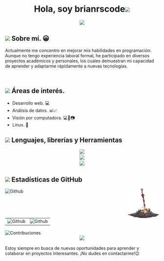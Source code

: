 <!-- -->
<!-- ----------------------------------- Presentación ----------------------------------- -->
<h1 align="center"><b>Hola, soy <strong>brianrscode</strong></b><img src="https://media.giphy.com/media/hvRJCLFzcasrR4ia7z/giphy.gif" width="35px"></h1>

<!-- ----------------------------------- Texto cambiante ----------------------------------- -->
<p align="center">
  <a href="https://github.com/DenverCoder1/readme-typing-svg"><img src="https://readme-typing-svg.herokuapp.com?font=Time+New+Roman&color=cyan&size=25&center=true&vCenter=true&width=600&height=100&lines=Fanático+de+la+tecnología+❤;++;Siempre+listo+para+aprender👀;++;Explorando+nuevas+tecnologías🤖;++;Apasionado+por+la+programación🐍"></a>
  <!-- &hearts -->
</p>

<!-- ----------------------------------- Sobre mí ----------------------------------- -->
## <picture><img src="https://i.giphy.com/media/v1.Y2lkPTc5MGI3NjExaTEyNGJ1OHlsMWljazZ0YjRubHpicTBkMmc1MjF6M2FvOWNwbmthNCZlcD12MV9pbnRlcm5hbF9naWZfYnlfaWQmY3Q9cw/YRMb6dd7zprS00JdGZ/giphy.gif" width=35px></picture> **Sobre mí. 😀**
<p>Actualmente me concentro en mejorar mis habilidades en programación. Aunque no tengo experiencia laboral formal, he participado en diversos proyectos académicos y personales, los cuales demuestran mi capacidad de aprender y adaptarme rápidamente a nuevas tecnologías.</p>
<br>

<!-- ----------------------------------- Áreas de interés ----------------------------------- -->
<!-- https://i.giphy.com/media/v1.Y2lkPTc5MGI3NjExeHdrdG9mNWt4a2poMjNjdzd0YWdyeHdvdnMyaGNvMzR1anlycjF4ayZlcD12MV9pbnRlcm5hbF9naWZfYnlfaWQmY3Q9cw/q5F3zuDqWHwmj9PS01/giphy.gif -->
<!-- https://i.giphy.com/media/v1.Y2lkPTc5MGI3NjExYmZ6aW14cnhmMGl6aGh0cWZjb3RmMHhza2NqcXNiMG11OGxiY3lmMSZlcD12MV9pbnRlcm5hbF9naWZfYnlfaWQmY3Q9cw/eOCsTp2GWETGDF8fsQ/giphy.gif -->
## <picture><img src="https://i.giphy.com/media/v1.Y2lkPTc5MGI3NjExNTd4bnl2dnB6emc0bW9yNnV4bWs1enNraGNzaDRjYjRic2p5M2NkeSZlcD12MV9pbnRlcm5hbF9naWZfYnlfaWQmY3Q9cw/I2QJ34RPk7Ijn4US3B/giphy.gif" width=25px></picture> **Áreas de interés.**
- Desarrollo web. 💻
- Análisis de datos. 📊📈
- Visión por computadora. 💻👀📷
- Linux. 🐧
<!-- - Seguridad informática. 🔒 -->

<!-- ## 🛠 -------------------- Lenguajes-Herramientas -------------------- -->
## <img src="https://media2.giphy.com/media/QssGEmpkyEOhBCb7e1/giphy.gif?cid=ecf05e47a0n3gi1bfqntqmob8g9aid1oyj2wr3ds3mg700bl&rid=giphy.gif" width="25px"><b> Lenguajes, librerías y Herramientas</b>
<p align="center">
  <a href="https://github.com/LelouchFR/skill-icons">
    <img src="https://go-skill-icons.vercel.app/api/icons?i=python,bash,cpp,lua&titles=true" /><br>
    <img src="https://go-skill-icons.vercel.app/api/icons?i=opencv,matplotlib,numpy,django,pandas&titles=true" /><br>
    <img src="https://skillicons.dev/icons?i=git,github,linux,vscode,neovim,arduino" />
  </a>
</p>

<!-- ----------------------------------- Estadísticas de GitHub ----------------------------------- -->
## <img src="https://media.giphy.com/media/iY8CRBdQXODJSCERIr/giphy.gif" width="35px"><b> Estadísticas de GitHub </b>
<!-- top de lenguajes -->
<img width="35%" align="left" alt="Github" src="https://github-readme-stats-eight-theta.vercel.app/api/top-langs/?username=brianrscode&layout=compact&langs_count=6&text_color=02D9F7FF&title_color=02D9F7FF&bg_color=0d1117" />
<!-- gif de la espada-->
<img width="20%" align="right" alt="Github" src="https://raw.githubusercontent.com/TanZng/TanZng/main/assets/bonefire.gif" />  

<table>
    <tr>
        <td>
            <!-- Estadísticas -->
            <img alt="Github" src="https://github-readme-stats.vercel.app/api?username=brianrscode&show_icons=true&theme=tokyonight" />
        </td>
        <td>
            <!-- Contribuciones -->
            <img alt="Github" src="https://streak-stats.demolab.com?user=brianrscode&theme=tokyonight-duo&hide_border=true)](https://git.io/streak-stats" />
        </td>
    </tr>
</table>

<!-- Grafico de contribuciones -->
<img align="center" alt="Contribuciones" src="https://github-readme-activity-graph.vercel.app/graph?username=brianrscode&theme=react-dark"/>

<!-- Separador con el gato -->
<div align=center><img src=https://raw.githubusercontent.com/catppuccin/catppuccin/main/assets/footers/gray0_ctp_on_line.png></div>

<!-- ----------------------------------- Contacto ----------------------------------- -->
<p>Estoy siempre en busca de nuevas oportunidades para aprender y colaborar en proyectos interesantes. ¡No dudes en contactarme!😉
<br>
<!-- Opción 1 de correo -->
<!-- <a href="mailto:CORREOXD@gmail.com">
  <img alt="Email" src="https://img.shields.io/badge/Email-CORREOXD@gmail.com-black?style=flat-square&logo=gmail">
</a> -->

  <!-- Opción 2 de correo -->
<!-- <div align='left'>
  <a href="mailto:CORREO@gmail.com" target="_blank">
    <img src="https://skillicons.dev/icons?i=gmail" t=mail" />
  </a>
</div> -->



